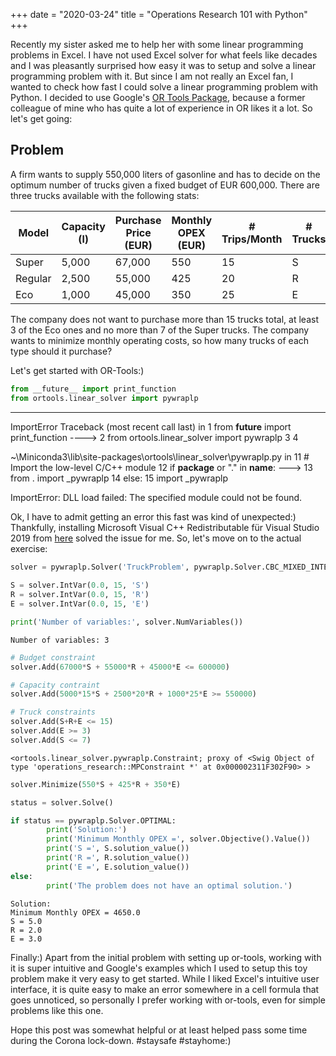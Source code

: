 +++
date = "2020-03-24"
title = "Operations Research 101 with Python"
+++


Recently my sister asked me to help her with some linear programming problems in Excel. I have not used Excel solver for what feels like decades and I was pleasantly surprised how easy it was to setup and solve a linear programming problem with it. But since I am not really an Excel fan, I wanted to check how fast I could solve a linear programming problem with Python. I decided to use Google's [OR Tools Package](https://developers.google.com/optimization), because a former colleague of mine who has quite a lot of experience in OR likes it a lot. So let's get going:

## Problem

A firm wants to supply 550,000 liters of gasonline and has to decide on the optimum number of trucks given a fixed budget of EUR 600,000. There are three trucks available with the following stats:

| Model   | Capacity (l) | Purchase Price (EUR) | Monthly OPEX (EUR) | # Trips/Month |  # Trucks |
|---------|--------------|----------------------|--------------------|---------------|-----------|
|  Super  | 5,000        | 67,000               | 550                | 15            | S         |
| Regular | 2,500        | 55,000               | 425                | 20            | R         |
| Eco     | 1,000        | 45,000               | 350                | 25            | E         |

The company does not want to purchase more than 15 trucks total, at least 3 of the Eco ones and no more than 7 of the Super trucks. The company wants to minimize monthly operating costs, so how many trucks of each type should it purchase?


Let's get started with OR-Tools:)


```python
from __future__ import print_function
from ortools.linear_solver import pywraplp
```

---------------------------------------------------------------------------
ImportError                               Traceback (most recent call last)
<ipython-input-2-7b3da395caf7> in <module>
      1 from __future__ import print_function
----> 2 from ortools.linear_solver import pywraplp
      3 
      4 

~\Miniconda3\lib\site-packages\ortools\linear_solver\pywraplp.py in <module>
     11 # Import the low-level C/C++ module
     12 if __package__ or "." in __name__:
---> 13     from . import _pywraplp
     14 else:
     15     import _pywraplp

ImportError: DLL load failed: The specified module could not be found.

Ok, I have to admit getting an error this fast was kind of unexpected:) Thankfully, installing Microsoft Visual C++ Redistributable für Visual Studio 2019 from [here](https://aka.ms/vs/16/release/VC_redist.x64.exe) solved the issue for me. So, let's move on to the actual exercise:


```python
solver = pywraplp.Solver('TruckProblem', pywraplp.Solver.CBC_MIXED_INTEGER_PROGRAMMING)
    
S = solver.IntVar(0.0, 15, 'S')
R = solver.IntVar(0.0, 15, 'R')
E = solver.IntVar(0.0, 15, 'E')
```


```python
print('Number of variables:', solver.NumVariables())
```

    Number of variables: 3
    


```python
# Budget constraint
solver.Add(67000*S + 55000*R + 45000*E <= 600000)

# Capacity contraint
solver.Add(5000*15*S + 2500*20*R + 1000*25*E >= 550000)

# Truck constraints
solver.Add(S+R+E <= 15)
solver.Add(E >= 3)
solver.Add(S <= 7)
```




    <ortools.linear_solver.pywraplp.Constraint; proxy of <Swig Object of type 'operations_research::MPConstraint *' at 0x000002311F302F90> >




```python
solver.Minimize(550*S + 425*R + 350*E)

status = solver.Solve()
```


```python
if status == pywraplp.Solver.OPTIMAL:
        print('Solution:')
        print('Minimum Monthly OPEX =', solver.Objective().Value())
        print('S =', S.solution_value())
        print('R =', R.solution_value())
        print('E =', E.solution_value())
else:
        print('The problem does not have an optimal solution.')
```

    Solution:
    Minimum Monthly OPEX = 4650.0
    S = 5.0
    R = 2.0
    E = 3.0
    

Finally:) Apart from the initial problem with setting up or-tools, working with it is super intuitive and Google's examples which I used to setup this toy problem make it very easy to get started. While I liked Excel's intuitive user interface, it is quite easy to make an error somewhere in a cell formula that goes unnoticed, so personally I prefer working with or-tools, even for simple problems like this one.

Hope this post was somewhat helpful or at least helped pass some time during the Corona lock-down. #staysafe #stayhome:)
